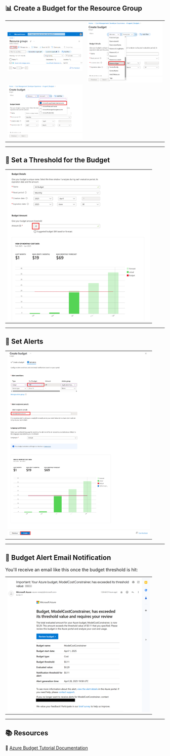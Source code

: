 ## 📊 Create a Budget for the Resource Group

<table>
  <tr>
    <td><img src="https://github.com/99x-incubator/azure_pr_review_agent_azure_func/blob/main/Assets/Resource%20Groups.png" alt="image" width="450"></td>
    <td><img src="https://github.com/99x-incubator/azure_pr_review_agent_azure_func/blob/main/Assets/Budget-ResourceType.png" alt="image" width="450"></td>
  </tr>
  <tr>
    <td><img src="https://github.com/99x-incubator/azure_pr_review_agent_azure_func/blob/main/Assets/Budget-CognitiveServices.png" alt="image" width="450"></td>
  </tr>
</table>

---

## 🎯 Set a Threshold for the Budget

<table>
  <tr>
    <td><img src="https://github.com/99x-incubator/azure_pr_review_agent_azure_func/blob/main/Assets/Budget-SetThreshold.png" alt="image" width="450"></td>
  </tr>
</table>

---

## 🚨 Set Alerts

<table>
  <tr>
    <td><img src="https://github.com/99x-incubator/azure_pr_review_agent_azure_func/blob/main/Assets/Budget-Set_Alerts.png" alt="image" width="450"></td>
  </tr>
</table>

---

## 📧 Budget Alert Email Notification

You'll receive an email like this once the budget threshold is hit:

<table>
  <tr>
    <td><img src="https://github.com/99x-incubator/azure_pr_review_agent_azure_func/blob/main/Assets/Budget-email.png" alt="image" width="450"></td>
  </tr>
</table>

---

## 📚 Resources

🔗 [Azure Budget Tutorial Documentation](https://learn.microsoft.com/en-us/azure/cost-management-billing/costs/tutorial-acm-create-budgets?tabs=psbudget)
